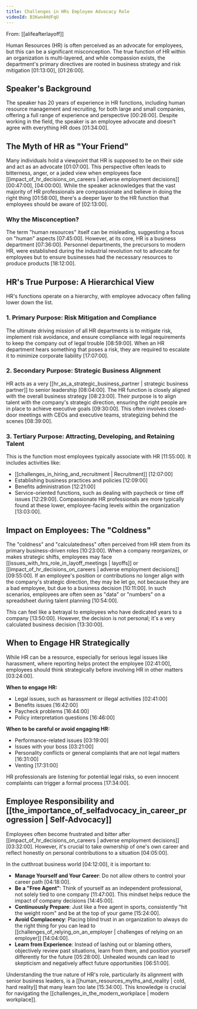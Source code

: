 ```yaml
---
title: Challenges in HRs Employee Advocacy Role
videoId: B3Kwo4HdFqU
---
```


From: [[alifeafterlayoff]] <br/> 

Human Resources (HR) is often perceived as an advocate for employees, but this can be a significant misconception. The true function of HR within an organization is multi-layered, and while compassion exists, the department's primary directives are rooted in business strategy and risk mitigation <a class="yt-timestamp" data-t="01:13:00">[01:13:00]</a>, <a class="yt-timestamp" data-t="01:26:00">[01:26:00]</a>.

## Speaker's Background
The speaker has 20 years of experience in HR functions, including human resource management and recruiting, for both large and small companies, offering a full range of experience and perspective <a class="yt-timestamp" data-t="00:26:00">[00:26:00]</a>. Despite working in the field, the speaker is an employee advocate and doesn't agree with everything HR does <a class="yt-timestamp" data-t="01:34:00">[01:34:00]</a>.

## The Myth of HR as "Your Friend"
Many individuals hold a viewpoint that HR is supposed to be on their side and act as an advocate <a class="yt-timestamp" data-t="01:07:00">[01:07:00]</a>. This perspective often leads to bitterness, anger, or a jaded view when employees face [[impact_of_hr_decisions_on_careers | adverse employment decisions]] <a class="yt-timestamp" data-t="00:47:00">[00:47:00]</a>, <a class="yt-timestamp" data-t="04:00:00">[04:00:00]</a>. While the speaker acknowledges that the vast majority of HR professionals are compassionate and believe in doing the right thing <a class="yt-timestamp" data-t="01:58:00">[01:58:00]</a>, there's a deeper layer to the HR function that employees should be aware of <a class="yt-timestamp" data-t="02:13:00">[02:13:00]</a>.

### Why the Misconception?
The term "human resources" itself can be misleading, suggesting a focus on "human" aspects <a class="yt-timestamp" data-t="07:45:00">[07:45:00]</a>. However, at its core, HR is a business department <a class="yt-timestamp" data-t="07:36:00">[07:36:00]</a>. Personnel departments, the precursors to modern HR, were established during the industrial revolution not to advocate for employees but to ensure businesses had the necessary resources to produce products <a class="yt-timestamp" data-t="18:12:00">[18:12:00]</a>.

## HR's True Purpose: A Hierarchical View

HR's functions operate on a hierarchy, with employee advocacy often falling lower down the list.

### 1. Primary Purpose: Risk Mitigation and Compliance
The ultimate driving mission of all HR departments is to mitigate risk, implement risk avoidance, and ensure compliance with legal requirements to keep the company out of legal trouble <a class="yt-timestamp" data-t="08:59:00">[08:59:00]</a>. When an HR department hears something that poses a risk, they are required to escalate it to minimize corporate liability <a class="yt-timestamp" data-t="17:07:00">[17:07:00]</a>.

### 2. Secondary Purpose: Strategic Business Alignment
HR acts as a very [[hr_as_a_strategic_business_partner | strategic business partner]] to senior leadership <a class="yt-timestamp" data-t="08:04:00">[08:04:00]</a>. The HR function is closely aligned with the overall business strategy <a class="yt-timestamp" data-t="08:23:00">[08:23:00]</a>. Their purpose is to align talent with the company's strategic direction, ensuring the right people are in place to achieve executive goals <a class="yt-timestamp" data-t="09:30:00">[09:30:00]</a>. This often involves closed-door meetings with CEOs and executive teams, strategizing behind the scenes <a class="yt-timestamp" data-t="08:39:00">[08:39:00]</a>.

### 3. Tertiary Purpose: Attracting, Developing, and Retaining Talent
This is the function most employees typically associate with HR <a class="yt-timestamp" data-t="11:55:00">[11:55:00]</a>. It includes activities like:
*   [[challenges_in_hiring_and_recruitment | Recruitment]] <a class="yt-timestamp" data-t="12:07:00">[12:07:00]</a>
*   Establishing business practices and policies <a class="yt-timestamp" data-t="12:09:00">[12:09:00]</a>
*   Benefits administration <a class="yt-timestamp" data-t="12:21:00">[12:21:00]</a>
*   Service-oriented functions, such as dealing with paycheck or time off issues <a class="yt-timestamp" data-t="12:29:00">[12:29:00]</a>.
Compassionate HR professionals are more typically found at these lower, employee-facing levels within the organization <a class="yt-timestamp" data-t="13:03:00">[13:03:00]</a>.

## Impact on Employees: The "Coldness"
The "coldness" and "calculatedness" often perceived from HR stem from its primary business-driven roles <a class="yt-timestamp" data-t="10:23:00">[10:23:00]</a>. When a company reorganizes, or makes strategic shifts, employees may face [[issues_with_hrs_role_in_layoff_meetings | layoffs]] or [[impact_of_hr_decisions_on_careers | adverse employment decisions]] <a class="yt-timestamp" data-t="09:55:00">[09:55:00]</a>. If an employee's position or contributions no longer align with the company's strategic direction, they may be let go, not because they are a bad employee, but due to a business decision <a class="yt-timestamp" data-t="10:11:00">[10:11:00]</a>. In such scenarios, employees are often seen as "data" or "numbers" on a spreadsheet during talent planning <a class="yt-timestamp" data-t="10:54:00">[10:54:00]</a>.

This can feel like a betrayal to employees who have dedicated years to a company <a class="yt-timestamp" data-t="13:50:00">[13:50:00]</a>. However, the decision is not personal; it's a very calculated business decision <a class="yt-timestamp" data-t="13:30:00">[13:30:00]</a>.

## When to Engage HR Strategically
While HR can be a resource, especially for serious legal issues like harassment, where reporting helps protect the employee <a class="yt-timestamp" data-t="02:41:00">[02:41:00]</a>, employees should think strategically before involving HR in other matters <a class="yt-timestamp" data-t="03:24:00">[03:24:00]</a>.

**When to engage HR:**
*   Legal issues, such as harassment or illegal activities <a class="yt-timestamp" data-t="02:41:00">[02:41:00]</a>
*   Benefits issues <a class="yt-timestamp" data-t="16:42:00">[16:42:00]</a>
*   Paycheck problems <a class="yt-timestamp" data-t="16:44:00">[16:44:00]</a>
*   Policy interpretation questions <a class="yt-timestamp" data-t="16:46:00">[16:46:00]</a>

**When to be careful or avoid engaging HR:**
*   Performance-related issues <a class="yt-timestamp" data-t="03:19:00">[03:19:00]</a>
*   Issues with your boss <a class="yt-timestamp" data-t="03:21:00">[03:21:00]</a>
*   Personality conflicts or general complaints that are not legal matters <a class="yt-timestamp" data-t="16:31:00">[16:31:00]</a>
*   Venting <a class="yt-timestamp" data-t="17:31:00">[17:31:00]</a>

HR professionals are listening for potential legal risks, so even innocent complaints can trigger a formal process <a class="yt-timestamp" data-t="17:34:00">[17:34:00]</a>.

## Employee Responsibility and [[the_importance_of_selfadvocacy_in_career_progression | Self-Advocacy]]
Employees often become frustrated and bitter after [[impact_of_hr_decisions_on_careers | adverse employment decisions]] <a class="yt-timestamp" data-t="03:32:00">[03:32:00]</a>. However, it's crucial to take ownership of one's own career and reflect honestly on personal contributions to a situation <a class="yt-timestamp" data-t="04:05:00">[04:05:00]</a>.

In the cutthroat business world <a class="yt-timestamp" data-t="04:12:00">[04:12:00]</a>, it is important to:
*   **Manage Yourself and Your Career**: Do not allow others to control your career path <a class="yt-timestamp" data-t="04:18:00">[04:18:00]</a>.
*   **Be a "Free Agent"**: Think of yourself as an independent professional, not solely tied to one company <a class="yt-timestamp" data-t="11:47:00">[11:47:00]</a>. This mindset helps reduce the impact of company decisions <a class="yt-timestamp" data-t="14:45:00">[14:45:00]</a>.
*   **Continuously Prepare**: Just like a free agent in sports, consistently "hit the weight room" and be at the top of your game <a class="yt-timestamp" data-t="15:24:00">[15:24:00]</a>.
*   **Avoid Complacency**: Placing blind trust in an organization to always do the right thing for you can lead to [[challenges_of_relying_on_an_employer | challenges of relying on an employer]] <a class="yt-timestamp" data-t="14:04:00">[14:04:00]</a>.
*   **Learn from Experience**: Instead of lashing out or blaming others, objectively review past situations, learn from them, and position yourself differently for the future <a class="yt-timestamp" data-t="05:28:00">[05:28:00]</a>. Unhealed wounds can lead to skepticism and negatively affect future opportunities <a class="yt-timestamp" data-t="06:51:00">[06:51:00]</a>.

Understanding the true nature of HR's role, particularly its alignment with senior business leaders, is a [[human_resources_myths_and_reality | cold, hard reality]] that many learn too late <a class="yt-timestamp" data-t="15:34:00">[15:34:00]</a>. This knowledge is crucial for navigating the [[challenges_in_the_modern_workplace | modern workplace]].